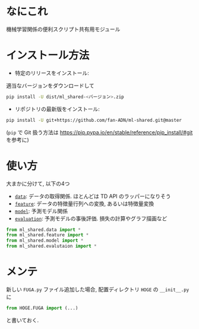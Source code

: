 # なにこれ
機械学習関係の便利スクリプト共有用モジュール

# インストール方法

* 特定のリリースをインストール:

適当なバージョンをダウンロードして

```bash
pip install -U dist/ml_shared-<バージョン>.zip
```

* リポジトリの最新版をインストール:

```bash
pip install -U git+https://github.com/fan-ADN/ml-shared.git@master
```

(`pip` で Git 扱う方法は https://pip.pypa.io/en/stable/reference/pip_install/#git を参考に)


# 使い方

大まかに分けて, 以下の4つ

* [`data`](ml_shared/evaluation/README.md): データの取得関係. ほとんどは TD API のラッパーになりそう
* [`feature`](ml_shared/evaluation/README.md):  データの特徴量行列への変換, あるいは特徴量変換
* [`model`](ml_shared/model/README.md): 予測モデル関係
* [`evaluation`](ml_shared/evaluation/README.md): 予測モデルの事後評価. 損失の計算やグラフ描画など

```python
from ml_shared.data import *
from ml_shared.feature import *
from ml_shared.model import *
from ml_shared.evalutaion import *
```

# メンテ
新しい `FUGA.py` ファイル追加した場合, 配置ディレクトリ `HOGE` の `__init__.py` に

```python
from HOGE.FUGA import (...)
```

と書いておく.
